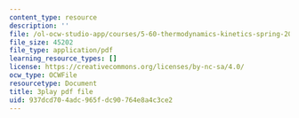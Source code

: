 ```yaml
---
content_type: resource
description: ''
file: /ol-ocw-studio-app/courses/5-60-thermodynamics-kinetics-spring-2008/937dcd704adc965fdc90764e8a4c3ce2_jsoD3oZAAXI.pdf
file_size: 45202
file_type: application/pdf
learning_resource_types: []
license: https://creativecommons.org/licenses/by-nc-sa/4.0/
ocw_type: OCWFile
resourcetype: Document
title: 3play pdf file
uid: 937dcd70-4adc-965f-dc90-764e8a4c3ce2
---
```

